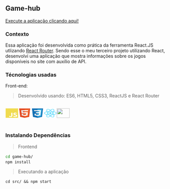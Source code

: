 ## Game-hub

<a href="https://luzin7.github.io/game-hub/" >Execute a aplicação clicando aqui!<a>

### Contexto

Essa aplicação foi desenvolvida como prática da ferramenta React.JS utlizando <a href="https://reactrouter.com/">React Router</a>. Sendo esse o meu terceiro projeto utilizando React, desenvolvi uma aplicação que mostra informações sobre os jogos disponíveis no site com auxílio de API.

### Técnologias usadas

Front-end:

> Desenvolvido usando: ES6, HTML5, CSS3, ReactJS e React Router

<div style="display: inline_block"><br>
  <img align="left" height="30" width="40" src="https://raw.githubusercontent.com/devicons/devicon/master/icons/javascript/javascript-plain.svg">
  <img align="left" height="30" width="40" src="https://raw.githubusercontent.com/devicons/devicon/master/icons/html5/html5-original.svg">
  <img align="left" height="30" width="40" src="https://raw.githubusercontent.com/devicons/devicon/master/icons/css3/css3-original.svg">
  <img align="left" height="30" width="40" src="https://raw.githubusercontent.com/devicons/devicon/master/icons/react/react-original.svg">
  <img align="left" height="30" width="40" src="https://cdn.pellerex.com/public/ecosystem/web/content/web-spa-routing/pellerex-spa-routing.png">
</div>
</br>
</br>
</br>

### Instalando Dependências

> Frontend

```bash
cd game-hub/
npm install
```

> Executando a aplicação

```
cd src/ && npm start
```
